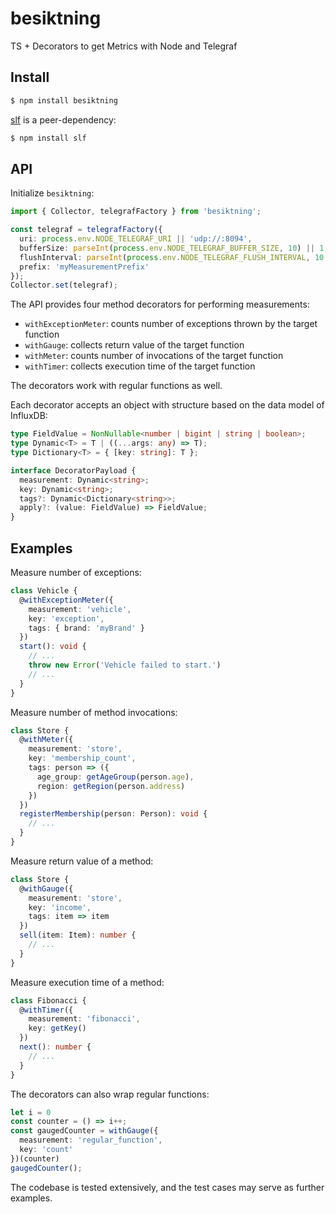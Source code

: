 # besiktning

TS + Decorators to get Metrics with Node and Telegraf

## Install

```bash
$ npm install besiktning
```

[slf](https://www.npmjs.com/package/slf) is a peer-dependency:

```bash
$ npm install slf
```

## API

Initialize `besiktning`:

```typescript
import { Collector, telegrafFactory } from 'besiktning';

const telegraf = telegrafFactory({
  uri: process.env.NODE_TELEGRAF_URI || 'udp://:8094',
  bufferSize: parseInt(process.env.NODE_TELEGRAF_BUFFER_SIZE, 10) || 1,
  flushInterval: parseInt(process.env.NODE_TELEGRAF_FLUSH_INTERVAL, 10 * 1000) || -1,
  prefix: 'myMeasurementPrefix'
});
Collector.set(telegraf);
```

The API provides four method decorators for performing measurements:

-   `withExceptionMeter`: counts number of exceptions thrown by the target function
-   `withGauge`: collects return value of the target function
-   `withMeter`: counts number of invocations of the target function
-   `withTimer`: collects execution time of the target function

The decorators work with regular functions as well.

Each decorator accepts an object with structure based on the data model of InfluxDB:

```typescript
type FieldValue = NonNullable<number | bigint | string | boolean>;
type Dynamic<T> = T | ((...args: any) => T);
type Dictionary<T> = { [key: string]: T };

interface DecoratorPayload {
  measurement: Dynamic<string>;
  key: Dynamic<string>;
  tags?: Dynamic<Dictionary<string>>;
  apply?: (value: FieldValue) => FieldValue;
}
```

## Examples

Measure number of exceptions:

```typescript
class Vehicle {
  @withExceptionMeter({
    measurement: 'vehicle',
    key: 'exception',
    tags: { brand: 'myBrand' }
  })
  start(): void {
    // ...
    throw new Error('Vehicle failed to start.')
    // ...
  }
}
```

Measure number of method invocations:

```typescript
class Store {
  @withMeter({
    measurement: 'store',
    key: 'membership_count',
    tags: person => ({
      age_group: getAgeGroup(person.age),
      region: getRegion(person.address)
    })
  })
  registerMembership(person: Person): void {
    // ...
  }
}
```

Measure return value of a method:

```typescript
class Store {
  @withGauge({
    measurement: 'store',
    key: 'income',
    tags: item => item
  })
  sell(item: Item): number {
    // ...
  }
}
```

Measure execution time of a method:

```typescript
class Fibonacci {
  @withTimer({
    measurement: 'fibonacci',
    key: getKey()
  })
  next(): number {
    // ...
  }
}
```

The decorators can also wrap regular functions:

```typescript
let i = 0
const counter = () => i++;
const gaugedCounter = withGauge({
  measurement: 'regular_function',
  key: 'count'
})(counter)
gaugedCounter();
```

The codebase is tested extensively, and the test cases may serve as further examples.
